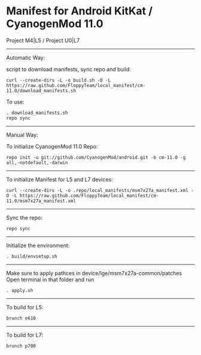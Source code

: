 Manifest for Android KitKat / CyanogenMod 11.0
====================================
Project M4|L5 / Project U0|L7

---

Automatic Way:

script to download manifests, sync repo and build:

    curl --create-dirs -L -o build.sh -O -L https://raw.github.com/FloppyTeam/local_manifest/cm-11.0/download_manifests.sh

To use:

    . download_manifests.sh
    repo sync

---

Manual Way:

To initialize CyanogenMod 11.0 Repo:

    repo init -u git://github.com/CyanogenMod/android.git -b cm-11.0 -g all,-notdefault,-darwin

---

To initialize Manifest for L5 and L7 devices:

    curl --create-dirs -L -o .repo/local_manifests/msm7x27a_manifest.xml -O -L https://raw.github.com/FloppyTeam/local_manifest/cm-11.0/msm7x27a_manifest.xml

---

Sync the repo:

    repo sync

---

Initialize the environment:

    . build/envsetup.sh

---

Make sure to apply pathces in device/lge/msm7x27a-common/patches
Open terminal in that folder and run
    
    . apply.sh

---

To build for L5:

    brunch e610

---

To build for L7:

    brunch p700
